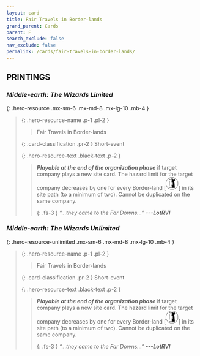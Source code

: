 ```yaml
---
layout: card
title: Fair Travels in Border-lands
grand_parent: Cards
parent: F
search_exclude: false
nav_exclude: false
permalink: /cards/fair-travels-in-border-lands/
---
```


## PRINTINGS


### _Middle-earth: The Wizards Limited_

{: .hero-resource .mx-sm-6 .mx-md-8 .mx-lg-10 .mb-4 }
> {: .hero-resource-name .p-1 .pl-2 }
> > <div class="card-mp"></div>
> > <div class="card-name">Fair Travels in Border-lands</div>
>
> {: .card-classification .pr-2 }
> Short-event
>
> {: .hero-resource-text .black-text .p-2 }
> > ***Playable at the end of the organization phase*** if target company plays a new site card. The hazard limit for the target company decreases by one for every Border-land \[![](/assets/images/border-land.svg)] in its site path (to a minimum of two). Cannot be duplicated on the same company. 
> > 
> > {: .fs-3 } 
> > _“...they came to the Far Downs...”_ ***---&#65279;LotRVI*** 
> 

### _Middle-earth: The Wizards Unlimited_

{: .hero-resource-unlimited .mx-sm-6 .mx-md-8 .mx-lg-10 .mb-4 }
> {: .hero-resource-name .p-1 .pl-2 }
> > <div class="card-mp"></div>
> > <div class="card-name">Fair Travels in Border-lands</div>
>
> {: .card-classification .pr-2 }
> Short-event
>
> {: .hero-resource-text .black-text .p-2 }
> > ***Playable at the end of the organization phase*** if target company plays a new site card. The hazard limit for the target company decreases by one for every Border-land \[![](/assets/images/border-land.svg)] in its site path (to a minimum of two). Cannot be duplicated on the same company. 
> > 
> > {: .fs-3 } 
> > _“...they came to the Far Downs...”_ ***---&#65279;LotRVI*** 
> 
